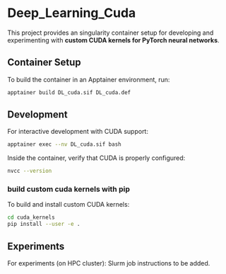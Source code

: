 # Deep_Learning_Cuda

This project provides an singularity container setup for developing and experimenting with **custom CUDA kernels for PyTorch neural networks**.

## Container Setup

To build the container in an Apptainer environment, run:

```bash
apptainer build DL_cuda.sif DL_cuda.def
```

## Development 

For interactive development with CUDA support:

```bash
apptainer exec --nv DL_cuda.sif bash
```

Inside the container, verify that CUDA is properly configured:

```bash
nvcc --version
```
### build custom cuda kernels with pip

To build and install custom CUDA kernels:
```bash
cd cuda_kernels
pip install --user -e .
```

## Experiments

For experiments (on HPC cluster):
    Slurm job instructions to be added.